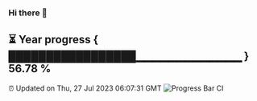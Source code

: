 ### Hi there 👋
⏳ Year progress { █████████████████▁▁▁▁▁▁▁▁▁▁▁▁▁ } 56.78 %
---
⏰ Updated on Thu, 27 Jul 2023 06:07:31 GMT
![Progress Bar CI](https://github.com/Moyi321/Moyi321/workflows/Progress%20Bar%20CI/badge.svg)
